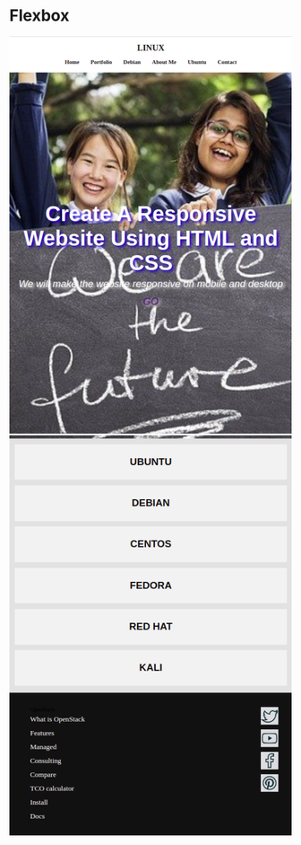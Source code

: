 # Flexbox


<p align="center">

 <img src="https://github.com/sami-an/Responsive_Website_Using_HTML_and_CSS/blob/main/images/github/Screenshot_2021-06-10_19-45-55.png">
 <img src="https://github.com/sami-an/Responsive_Website_Using_HTML_and_CSS/blob/main/images/github/Screenshot_2021-06-10_19-46-22.png">
 
</p>
